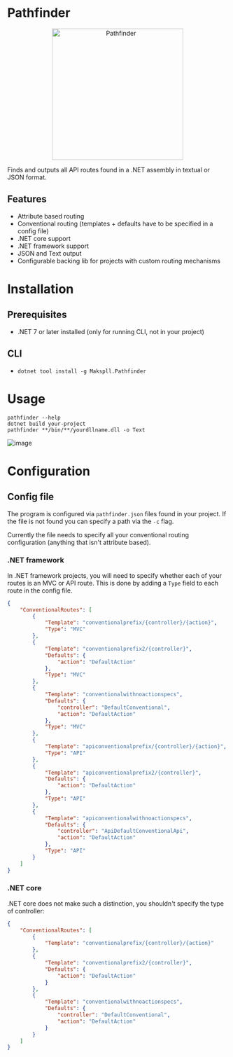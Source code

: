 # Pathfinder
<p align="center">
    <img src="https://i.imgur.com/TEDoP2L.jpeg" alt="Pathfinder" width="300"/>
</p>

Finds and outputs all API routes found in a .NET assembly in textual or JSON format.

## Features
- Attribute based routing
- Conventional routing (templates + defaults have to be specified in a config file)
- .NET core support
- .NET framework support
- JSON and Text output
- Configurable backing lib for projects with custom routing mechanisms

# Installation

## Prerequisites
- .NET 7 or later installed (only for running CLI, not in your project)

## CLI
- `dotnet tool install -g Makspll.Pathfinder`

# Usage
```
pathfinder --help
dotnet build your-project
pathfinder **/bin/**/yourdllname.dll -o Text
```

![image](https://i.imgur.com/2Oz4HJA.png)

# Configuration

## Config file
The program is configured via `pathfinder.json` files found in your project. If the file is not found you can specify a path via the `-c` flag.

Currently the file needs to specify all your conventional routing configuration (anything that isn't attribute based).

### .NET framework
In .NET framework projects, you will need to specify whether each of your routes is an MVC or API route. This is done by adding a `Type` field to each route in the config file.

```json
{
    "ConventionalRoutes": [
        {
            "Template": "conventionalprefix/{controller}/{action}",
            "Type": "MVC"
        },
        {
            "Template": "conventionalprefix2/{controller}",
            "Defaults": {
                "action": "DefaultAction"
            },
            "Type": "MVC"
        },
        {
            "Template": "conventionalwithnoactionspecs",
            "Defaults": {
                "controller": "DefaultConventional",
                "action": "DefaultAction"
            },
            "Type": "MVC"
        },
        {
            "Template": "apiconventionalprefix/{controller}/{action}",
            "Type": "API"
        },
        {
            "Template": "apiconventionalprefix2/{controller}",
            "Defaults": {
                "action": "DefaultAction"
            },
            "Type": "API"
        },
        {
            "Template": "apiconventionalwithnoactionspecs",
            "Defaults": {
                "controller": "ApiDefaultConventionalApi",
                "action": "DefaultAction"
            },
            "Type": "API"
        }
    ]
}
```

### .NET core

.NET core does not make such a distinction, you shouldn't specify the type of controller:

```json
{
    "ConventionalRoutes": [
        {
            "Template": "conventionalprefix/{controller}/{action}"
        },
        {
            "Template": "conventionalprefix2/{controller}",
            "Defaults": {
                "action": "DefaultAction"
            }
        },
        {
            "Template": "conventionalwithnoactionspecs",
            "Defaults": {
                "controller": "DefaultConventional",
                "action": "DefaultAction"
            }
        }
    ]
}
```